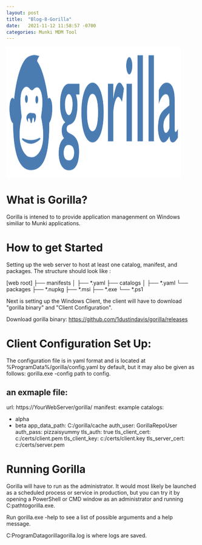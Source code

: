 ```yaml
---
layout: post
title:  "Blog-8-Gorilla"
date:   2021-11-12 11:58:57 -0700
categories: Munki MDM Tool
---
```


<img src="https://github.com/1dustindavis/gorilla/blob/main/gorilla.png" alt="MSC" width="460" height="345">



<h1>What is Gorilla?</h1>
Gorilla is intened to to provide application managenment on Windows similiar to Munki applications.

<h1>How to get Started</h1>
Setting up the web server to host at least one catalog, manifest, and packages. The structure should look like :

[web root]
├── manifests
│   ├── *.yaml
├── catalogs
│   ├── *.yaml
└── packages
    ├── *.nupkg
    ├── *.msi
    ├── *.exe
    └── *.ps1

Next is setting up the Windows Client, the client will have to download "gorilla binary" and "Client Configuration".

Download gorilla binary: https://github.com/1dustindavis/gorilla/releases

<h1>Client Configuration Set Up:</h1> 
The configuration file is in yaml format and is located at 
%ProgramData%/gorilla/config.yaml
 by default, but it may also be given as follows: gorilla.exe -config path to config.

 an exmaple file:
 ---
url: https://YourWebServer/gorilla/
manifest: example
catalogs: 
  - alpha
  - beta
app_data_path: C:/gorilla/cache
auth_user: GorillaRepoUser
auth_pass: pizzaisyummy
tls_auth: true
tls_client_cert: c:/certs/client.pem
tls_client_key: c:/certs/client.key
tls_server_cert: c:/certs/server.pem




<h1>Running Gorilla</h1>
Gorilla will have to run as the administrator. It would most likely be launched as a scheduled process or service in production, but you can try it by opening a PowerShell or CMD window as an administrator and running C:pathtogorilla.exe.

Run gorilla.exe -help to see a list of possible arguments and a help message.

C:ProgramDatagorillagorilla.log is where logs are saved.


